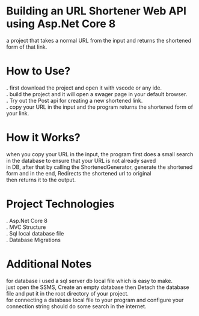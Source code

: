 # Building an URL Shortener Web API using Asp.Net Core 8

a project that takes a normal URL from the input and  returns the shortened form of that link.
# How to Use?
**.** first download the project and open it with vscode or any ide.<br>
**.** build the project and it will open a swager page in your default browser.<br>
**.** Try out the Post api for creating a new shortened link.<br>
**.** copy your URL in the input and the program returns the shortened form of your link.
# How it Works?
when you copy your URL in the input, the program first does a small search in the database to ensure that your URL is not already saved<br>
in DB, after that by calling the ShortenedGenerator, generate the shortened form and in the end, Redirects the shortened url to original<br>
then returns it to the output. 
# Project Technologies
. Asp.Net Core 8<br>
. MVC Structure<br>
. Sql local database file<br>
. Database Migrations

# Additional Notes
for database i used a sql server db local file which is easy to make.<br>
 just open the SSMS, Create an empty database then Detach the database file and put it in the root directory of your project.<br>
for connecting a database local file to your program and configure your connection string should do some search in the internet.